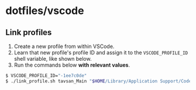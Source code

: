 # dotfiles/vscode

## Link profiles

1. Create a new profile from within VSCode.
2. Learn that new profile's profile ID and assign it to the `VSCODE_PROFILE_ID` shell variable, like shown below.
3. Run the commands below **with relevant values**.

```sh
$ VSCODE_PROFILE_ID="-1ee7c0de"
$ ./link_profile.sh tavsan_Main "$HOME/Library/Application Support/Code/User/profiles/$VSCODE_PROFILE_ID"
```
